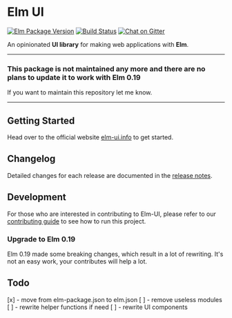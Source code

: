 # Elm UI
[![Elm Package Version](https://img.shields.io/badge/elm%20package-1.2.1-brightgreen.svg)](http://elm-ui.info/reference/ui)
[![Build Status](https://travis-ci.org/gdotdesign/elm-ui.svg?branch=master)](https://travis-ci.org/gdotdesign/elm-ui)
[![Chat on Gitter](https://img.shields.io/gitter/room/gdotdesign/elm-ui.svg)](https://gitter.im/elm_ui/Lobby)

An opinionated **UI library** for making web applications with **Elm**.

-----------------------

### This package is not maintained any more and there are no plans to update it to work with Elm 0.19

If you want to maintain this repository let me know.

-----------------------

## Getting Started
Head over to the official website [elm-ui.info](http://elm-ui.info/documentation/getting-started/setup) to get started.

## Changelog
Detailed changes for each release are documented in the [release notes](https://github.com/gdotdesign/elm-ui/releases).

## Development
For those who are interested in contributing to Elm-UI, please refer to our
[contributing guide](https://github.com/gdotdesign/elm-ui/blob/master/CONTRIBUTING.md)
to see how to run this project.

### Upgrade to Elm 0.19

Elm 0.19 made some breaking changes, which result in a lot of rewriting. It's not an easy work, your contributes will help a lot.

## Todo

[x] - move from elm-package.json to elm.json
[ ] - remove useless modules
[ ] - rewrite helper functions if need
[ ] - rewrite UI components